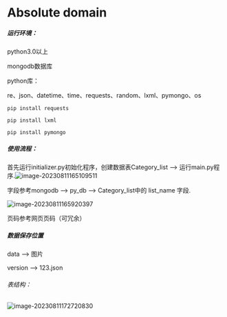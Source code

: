 # Absolute domain

##### 运行环境：

python3.0以上

mongodb数据库

python库：

re、json、datetime、time、requests、random、lxml、pymongo、os

`pip install requests`

`pip install lxml`

`pip install pymongo`

##### 使用流程：

首先运行initializer.py初始化程序，创建数据表Category_list --> 运行main.py程序.![image-20230811165109511](C:\Users\tang\AppData\Roaming\Typora\typora-user-images\image-20230811165109511.png)

字段参考mongodb --> py_db --> Category_list中的 list_name 字段.

![image-20230811165920397](C:\Users\tang\AppData\Roaming\Typora\typora-user-images\111.png)

页码参考网页页码（可冗余）

##### 数据保存位置

data --> 图片

version --> 123.json

###### 表结构：

![image-20230811172720830](C:\Users\tang\AppData\Roaming\Typora\typora-user-images\image-20230811172720830.png)



